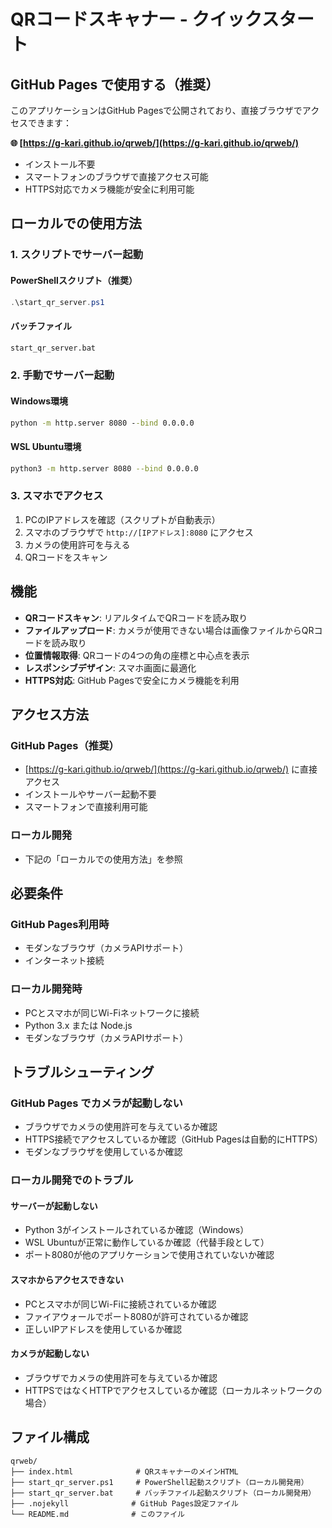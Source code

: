 # QRコードスキャナー - クイックスタート

## GitHub Pages で使用する（推奨）

このアプリケーションはGitHub Pagesで公開されており、直接ブラウザでアクセスできます：

**🌐 [https://g-kari.github.io/qrweb/](https://g-kari.github.io/qrweb/)**

- インストール不要
- スマートフォンのブラウザで直接アクセス可能
- HTTPS対応でカメラ機能が安全に利用可能

## ローカルでの使用方法

### 1. スクリプトでサーバー起動

#### PowerShellスクリプト（推奨）
```powershell
.\start_qr_server.ps1
```

#### バッチファイル
```cmd
start_qr_server.bat
```

### 2. 手動でサーバー起動

#### Windows環境
```cmd
python -m http.server 8080 --bind 0.0.0.0
```

#### WSL Ubuntu環境
```bash
python3 -m http.server 8080 --bind 0.0.0.0
```

### 3. スマホでアクセス

1. PCのIPアドレスを確認（スクリプトが自動表示）
2. スマホのブラウザで `http://[IPアドレス]:8080` にアクセス
3. カメラの使用許可を与える
4. QRコードをスキャン

## 機能

- **QRコードスキャン**: リアルタイムでQRコードを読み取り
- **ファイルアップロード**: カメラが使用できない場合は画像ファイルからQRコードを読み取り
- **位置情報取得**: QRコードの4つの角の座標と中心点を表示
- **レスポンシブデザイン**: スマホ画面に最適化
- **HTTPS対応**: GitHub Pagesで安全にカメラ機能を利用

## アクセス方法

### GitHub Pages（推奨）
- [https://g-kari.github.io/qrweb/](https://g-kari.github.io/qrweb/) に直接アクセス
- インストールやサーバー起動不要
- スマートフォンで直接利用可能

### ローカル開発
- 下記の「ローカルでの使用方法」を参照

## 必要条件

### GitHub Pages利用時
- モダンなブラウザ（カメラAPIサポート）
- インターネット接続

### ローカル開発時
- PCとスマホが同じWi-Fiネットワークに接続
- Python 3.x または Node.js
- モダンなブラウザ（カメラAPIサポート）

## トラブルシューティング

### GitHub Pages でカメラが起動しない
- ブラウザでカメラの使用許可を与えているか確認
- HTTPS接続でアクセスしているか確認（GitHub Pagesは自動的にHTTPS）
- モダンなブラウザを使用しているか確認

### ローカル開発でのトラブル

#### サーバーが起動しない
- Python 3がインストールされているか確認（Windows）
- WSL Ubuntuが正常に動作しているか確認（代替手段として）
- ポート8080が他のアプリケーションで使用されていないか確認

#### スマホからアクセスできない
- PCとスマホが同じWi-Fiに接続されているか確認
- ファイアウォールでポート8080が許可されているか確認
- 正しいIPアドレスを使用しているか確認

#### カメラが起動しない
- ブラウザでカメラの使用許可を与えているか確認
- HTTPSではなくHTTPでアクセスしているか確認（ローカルネットワークの場合）

## ファイル構成

```
qrweb/
├── index.html              # QRスキャナーのメインHTML
├── start_qr_server.ps1     # PowerShell起動スクリプト（ローカル開発用）
├── start_qr_server.bat     # バッチファイル起動スクリプト（ローカル開発用）
├── .nojekyll              # GitHub Pages設定ファイル
└── README.md              # このファイル
```
